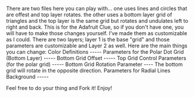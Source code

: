 There are two files here you can play with...
one uses lines and circles that are offest and top layer rotates.
the other uses a bottom layer grid of triangles and the top layer is the same grid but rotates and undulates left to right and back.
This is for the Adafruit Clue, so if you don't have one, you will have to make those changes yourself.
I've made them as customizable as I could. There are two layers; layer 1 is the base "grid" and those parameters are customizable and Layer 2 as well.
Here are the main things you can change:
Color Definitions -----
Parameters for the Polar Dot Grid (Bottom Layer) -----
Bottom Grid Offset -----
Top Grid Control Parameters (for the polar grid) -----
Bottom Grid Rotation Parameter ---- The bottom grid will rotate in the opposite direction.
Parameters for Radial Lines Background -----

Feel free to do your thing and Fork it! Enjoy!
